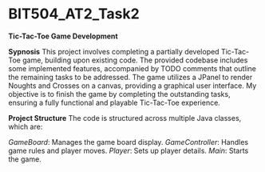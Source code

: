 # BIT504_AT2_Task2

**Tic-Tac-Toe Game Development**

**Sypnosis**
This project involves completing a partially developed Tic-Tac-Toe game, building upon existing code. The provided codebase includes some implemented features, accompanied by TODO comments that outline the remaining tasks to be addressed. The game utilizes a JPanel to render Noughts and Crosses on a canvas, providing a graphical user interface. My objective is to finish the game by completing the outstanding tasks, ensuring a fully functional and playable Tic-Tac-Toe experience.

**Project Structure**
The code is structured across multiple Java classes, which are:

_GameBoard_: Manages the game board display.
_GameController_: Handles game rules and player moves.
_Player_: Sets up player details.
_Main_: Starts the game.
